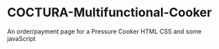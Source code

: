 # COCTURA-Multifunctional-Cooker
An order/payment page for a Pressure Cooker HTML CSS and some javaScript
